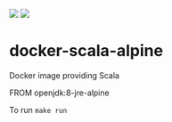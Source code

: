 [![](https://images.microbadger.com/badges/image/deepcortex/scala-alpine.svg)](https://microbadger.com/images/deepcortex/scala-alpine "Get your own image badge on microbadger.com")
[![](https://images.microbadger.com/badges/commit/deepcortex/scala-alpine.svg)](https://microbadger.com/images/deepcortex/scala-alpine "Get your own commit badge on microbadger.com")

# docker-scala-alpine
Docker image providing Scala

FROM openjdk:8-jre-alpine

To run ```make run``` 